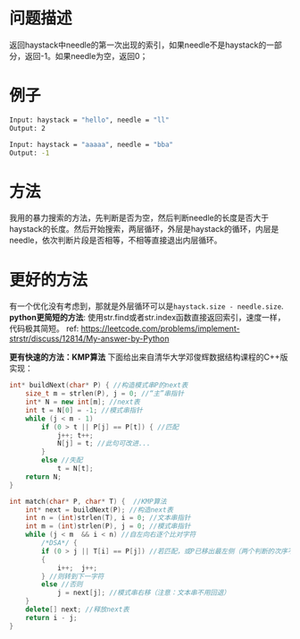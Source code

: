 # 问题描述
返回haystack中needle的第一次出现的索引，如果needle不是haystack的一部分，返回-1。如果needle为空，返回0；

# 例子
```bash
Input: haystack = "hello", needle = "ll"
Output: 2

Input: haystack = "aaaaa", needle = "bba"
Output: -1
```

# 方法
我用的暴力搜索的方法，先判断是否为空，然后判断needle的长度是否大于haystack的长度。然后开始搜索，两层循环，外层是haystack的循环，内层是needle，依次判断片段是否相等，不相等直接退出内层循环。

# 更好的方法
有一个优化没有考虑到，那就是外层循环可以是`haystack.size - needle.size`.
**python更简短的方法**: 使用str.find或者str.index函数直接返回索引，速度一样，代码极其简短。
ref: https://leetcode.com/problems/implement-strstr/discuss/12814/My-answer-by-Python

**更有快速的方法：KMP算法**
下面给出来自清华大学邓俊辉数据结构课程的C++版实现：
```c++
int* buildNext(char* P) { //构造模式串P的next表
	size_t m = strlen(P), j = 0; //“主”串指针
	int* N = new int[m]; //next表
	int t = N[0] = -1; //模式串指针
	while (j < m - 1)
		if (0 > t || P[j] == P[t]) { //匹配
			j++; t++;
			N[j] = t; //此句可改进...
		}
		else //失配
			t = N[t];
	return N;
}

int match(char* P, char* T) {  //KMP算法
	int* next = buildNext(P); //构造next表
	int n = (int)strlen(T), i = 0; //文本串指针
	int m = (int)strlen(P), j = 0; //模式串指针
	while (j < m  && i < n) //自左向右逐个比对字符
		/*DSA*/ {
		if (0 > j || T[i] == P[j]) //若匹配，或P已移出最左侧（两个判断的次序不可交换）
		{
			i++;  j++;
		} //则转到下一字符
		else //否则
			j = next[j]; //模式串右移（注意：文本串不用回退）
	}
	delete[] next; //释放next表
	return i - j;
}
```

